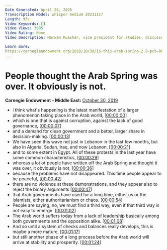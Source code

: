 ```yaml
---
Date Generated: April 26, 2025
Transcription Model: whisper medium 20231117
Length: 93s
Video Keywords: []
Video Views: 3095
Video Rating: None
Video Description: Marwan Muasher, vice president for studies, discusses the wave of protests sweeping Lebanon and the broader Middle East.

Learn more:
https://carnegieendowment.org/2019/10/30/is-this-arab-spring-2.0-pub-80220
---
```


# People thought the Arab Spring was over. It obviously is not.
**Carnegie Endowment - Middle East:** [October 30, 2019](https://www.youtube.com/watch?v=Lva6rOnpcr0)
*  I think what's happening is the latest manifestation of a larger phenomenon taking place in the Arab world, [[00:00:00](https://www.youtube.com/watch?v=Lva6rOnpcr0&t=0.0s)]
*  which is one that is against corruption, against the lack of good governance, [[00:00:07](https://www.youtube.com/watch?v=Lva6rOnpcr0&t=7.0s)]
*  and a demand for clean government and a better, larger share in decision-making. [[00:00:13](https://www.youtube.com/watch?v=Lva6rOnpcr0&t=13.0s)]
*  We have seen this wave not just in Lebanon in the last few months, but also in Algeria, Sudan, Iraq, and now Lebanon, [[00:00:21](https://www.youtube.com/watch?v=Lva6rOnpcr0&t=21.0s)]
*  and to some extent in Egypt. All of these protests in the last year have some common characteristics, [[00:00:29](https://www.youtube.com/watch?v=Lva6rOnpcr0&t=29.0s)]
*  whereas a lot of people have written off the Arab Spring and thought it was over, it obviously is not, [[00:00:36](https://www.youtube.com/watch?v=Lva6rOnpcr0&t=36.0s)]
*  because the problems have not disappeared. This time people appear to be peaceful, [[00:00:42](https://www.youtube.com/watch?v=Lva6rOnpcr0&t=42.0s)]
*  there are no violence at these demonstrations, and they appear also to reject the binary arguments [[00:00:47](https://www.youtube.com/watch?v=Lva6rOnpcr0&t=47.0s)]
*  that Arab governments have used for a long time, either us or the Islamists, either authoritarianism or chaos. [[00:00:54](https://www.youtube.com/watch?v=Lva6rOnpcr0&t=54.0s)]
*  People are saying, no, we must find a third way, even if that third way is not easy to emerge. [[00:01:02](https://www.youtube.com/watch?v=Lva6rOnpcr0&t=62.0s)]
*  The Arab world suffers today from a lack of leadership basically among both governments and the opposition alike. [[00:01:08](https://www.youtube.com/watch?v=Lva6rOnpcr0&t=68.0s)]
*  And so until a system of checks and balances really develops, this is maybe a more mature, [[00:01:17](https://www.youtube.com/watch?v=Lva6rOnpcr0&t=77.0s)]
*  but still another phase of a long process before the Arab world will arrive at stability and prosperity. [[00:01:24](https://www.youtube.com/watch?v=Lva6rOnpcr0&t=84.0s)]
